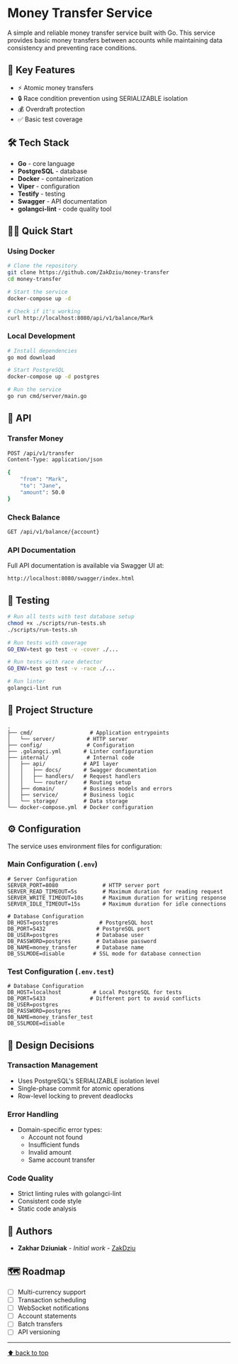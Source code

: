 # Money Transfer Service

A simple and reliable money transfer service built with Go. This service provides basic money transfers between accounts while maintaining data consistency and preventing race conditions.

## 🚀 Key Features

- ⚡️ Atomic money transfers
- 🔒 Race condition prevention using SERIALIZABLE isolation
- 💰 Overdraft protection
- ✅ Basic test coverage

## 🛠 Tech Stack

- **Go** - core language
- **PostgreSQL** - database
- **Docker** - containerization
- **Viper** - configuration
- **Testify** - testing
- **Swagger** - API documentation
- **golangci-lint** - code quality tool

## 🏃‍♂️ Quick Start

### Using Docker

```bash
# Clone the repository
git clone https://github.com/ZakDziu/money-transfer
cd money-transfer

# Start the service
docker-compose up -d

# Check if it's working
curl http://localhost:8080/api/v1/balance/Mark
```

### Local Development

```bash
# Install dependencies
go mod download

# Start PostgreSQL
docker-compose up -d postgres

# Run the service
go run cmd/server/main.go
```

## 📡 API

### Transfer Money

```bash
POST /api/v1/transfer
Content-Type: application/json

{
    "from": "Mark",
    "to": "Jane",
    "amount": 50.0
}
```

### Check Balance

```bash
GET /api/v1/balance/{account}
```

### API Documentation
Full API documentation is available via Swagger UI at:
```
http://localhost:8080/swagger/index.html
```

## 🧪 Testing

```bash
# Run all tests with test database setup
chmod +x ./scripts/run-tests.sh
./scripts/run-tests.sh

# Run tests with coverage
GO_ENV=test go test -v -cover ./...

# Run tests with race detector
GO_ENV=test go test -v -race ./...

# Run linter
golangci-lint run
```

## 📁 Project Structure

```
.
├── cmd/                  # Application entrypoints
│   └── server/          # HTTP server
├── config/              # Configuration
├── .golangci.yml       # Linter configuration
├── internal/            # Internal code
│   ├── api/            # API layer
│   │   ├── docs/       # Swagger documentation
│   │   ├── handlers/   # Request handlers
│   │   └── router/     # Routing setup
│   ├── domain/         # Business models and errors
│   ├── service/        # Business logic
│   └── storage/        # Data storage
└── docker-compose.yml  # Docker configuration
```

## ⚙️ Configuration

The service uses environment files for configuration:

### Main Configuration (`.env`)
```env
# Server Configuration
SERVER_PORT=8080              # HTTP server port
SERVER_READ_TIMEOUT=5s        # Maximum duration for reading request
SERVER_WRITE_TIMEOUT=10s      # Maximum duration for writing response
SERVER_IDLE_TIMEOUT=15s       # Maximum duration for idle connections

# Database Configuration
DB_HOST=postgres             # PostgreSQL host
DB_PORT=5432                # PostgreSQL port
DB_USER=postgres            # Database user
DB_PASSWORD=postgres        # Database password
DB_NAME=money_transfer      # Database name
DB_SSLMODE=disable         # SSL mode for database connection
```

### Test Configuration (`.env.test`)
```env
# Database Configuration
DB_HOST=localhost          # Local PostgreSQL for tests
DB_PORT=5433              # Different port to avoid conflicts
DB_USER=postgres
DB_PASSWORD=postgres
DB_NAME=money_transfer_test
DB_SSLMODE=disable
```

## 🎯 Design Decisions

### Transaction Management
- Uses PostgreSQL's SERIALIZABLE isolation level
- Single-phase commit for atomic operations
- Row-level locking to prevent deadlocks

### Error Handling
- Domain-specific error types:
  - Account not found
  - Insufficient funds
  - Invalid amount
  - Same account transfer

### Code Quality
- Strict linting rules with golangci-lint
- Consistent code style
- Static code analysis

## 👥 Authors

- **Zakhar Dziuniak** - *Initial work* - [ZakDziu](https://github.com/ZakDziu)

## 🗺 Roadmap

- [ ] Multi-currency support
- [ ] Transaction scheduling
- [ ] WebSocket notifications
- [ ] Account statements
- [ ] Batch transfers
- [ ] API versioning

---

[⬆ back to top](#money-transfer-service) 